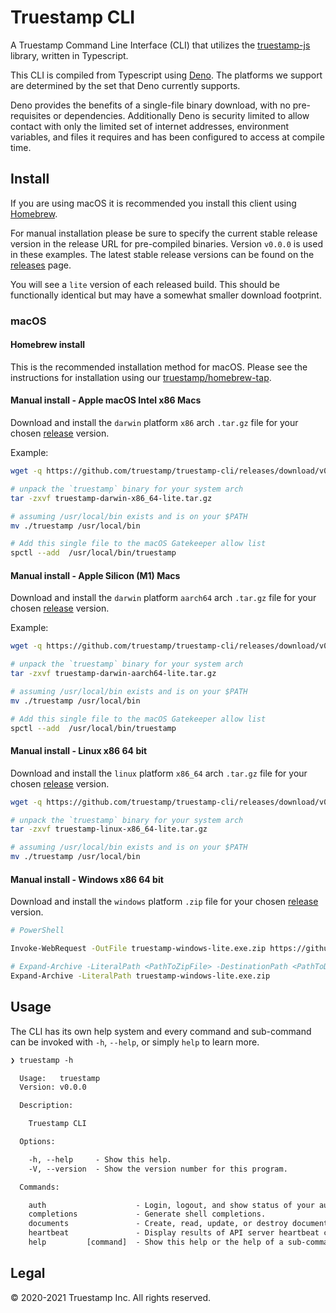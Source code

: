 # Truestamp CLI

A Truestamp Command Line Interface (CLI) that utilizes the [truestamp-js](https://github.com/truestamp/truestamp-js) library, written in Typescript.

This CLI is compiled from Typescript using [Deno](https://deno.land/). The platforms we support are determined by the set that Deno currently supports.

Deno provides the benefits of a single-file binary download, with no pre-requisites or dependencies. Additionally Deno is security limited to allow contact with only the limited set of internet addresses, environment variables, and files it requires and has been configured to access at compile time.

## Install

If you are using macOS it is recommended you install this client using [Homebrew](https://brew.sh/).

For manual installation please be sure to specify the current stable release version in the release URL for pre-compiled binaries. Version `v0.0.0` is used in these examples. The latest stable release versions can be found on the [releases](https://github.com/truestamp/truestamp-cli/releases) page.

You will see a `lite` version of each released build. This should be functionally identical but may have a somewhat smaller download footprint.

### macOS

#### Homebrew install

This is the recommended installation method for macOS. Please see the instructions for installation using our [truestamp/homebrew-tap](https://github.com/truestamp/homebrew-tap/).

#### Manual install - Apple macOS Intel x86 Macs

Download and install the `darwin` platform `x86` arch `.tar.gz` file for your chosen [release](https://github.com/truestamp/truestamp-cli/releases) version.

Example:

```sh
wget -q https://github.com/truestamp/truestamp-cli/releases/download/v0.0.0/truestamp-darwin-x86_64-lite.tar.gz

# unpack the `truestamp` binary for your system arch
tar -zxvf truestamp-darwin-x86_64-lite.tar.gz

# assuming /usr/local/bin exists and is on your $PATH
mv ./truestamp /usr/local/bin

# Add this single file to the macOS Gatekeeper allow list
spctl --add  /usr/local/bin/truestamp
```

#### Manual install - Apple Silicon (M1) Macs

Download and install the `darwin` platform `aarch64` arch `.tar.gz` file for your chosen [release](https://github.com/truestamp/truestamp-cli/releases) version.

Example:

```sh
wget -q https://github.com/truestamp/truestamp-cli/releases/download/v0.0.0/truestamp-darwin-aarch64-lite.tar.gz

# unpack the `truestamp` binary for your system arch
tar -zxvf truestamp-darwin-aarch64-lite.tar.gz

# assuming /usr/local/bin exists and is on your $PATH
mv ./truestamp /usr/local/bin

# Add this single file to the macOS Gatekeeper allow list
spctl --add  /usr/local/bin/truestamp
```

#### Manual install - Linux x86 64 bit

Download and install the `linux` platform `x86_64` arch `.tar.gz` file for your chosen [release](https://github.com/truestamp/truestamp-cli/releases) version.

```sh
wget -q https://github.com/truestamp/truestamp-cli/releases/download/v0.0.0/truestamp-linux-x86_64-lite.tar.gz

# unpack the `truestamp` binary for your system arch
tar -zxvf truestamp-linux-x86_64-lite.tar.gz

# assuming /usr/local/bin exists and is on your $PATH
mv ./truestamp /usr/local/bin
```

#### Manual install - Windows x86 64 bit

Download and install the `windows` platform `.zip` file for your chosen [release](https://github.com/truestamp/truestamp-cli/releases) version.

```sh
# PowerShell

Invoke-WebRequest -OutFile truestamp-windows-lite.exe.zip https://github.com/truestamp/truestamp-cli/releases/download/v0.0.0/truestamp-windows-lite.exe.zip

# Expand-Archive -LiteralPath <PathToZipFile> -DestinationPath <PathToDestination>
Expand-Archive -LiteralPath truestamp-windows-lite.exe.zip
```

## Usage

The CLI has its own help system and every command and sub-command can be invoked with `-h`, `--help`, or simply `help` to learn more.

```txt
❯ truestamp -h

  Usage:   truestamp
  Version: v0.0.0

  Description:

    Truestamp CLI

  Options:

    -h, --help     - Show this help.
    -V, --version  - Show the version number for this program.

  Commands:

    auth                    - Login, logout, and show status of your authentication.
    completions             - Generate shell completions.
    documents               - Create, read, update, or destroy documents.
    heartbeat               - Display results of API server heartbeat call.
    help         [command]  - Show this help or the help of a sub-command.
```

## Legal

© 2020-2021 Truestamp Inc. All rights reserved.
